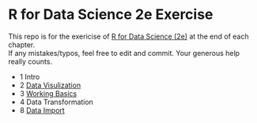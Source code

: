 # R for Data Science 2e Exercise
This repo is for the exericise of [R for Data Science (2e)](https://r4ds.hadley.nz/) at the end of each chapter. <br>
If any mistakes/typos, feel free to edit and commit. Your generous help really counts.
- 1  Intro
- 2  [Data Visulization](https://github.com/Jessica0410/R-for-Data-Science-2e-Exercise-Solution/tree/main/Chp2)
- 3 [Working Basics](https://github.com/Jessica0410/R-for-Data-Science-2e-Exercise-Solution/tree/main/Chp3)
- 4 Data Transformation
- 8 [Data Import](https://github.com/Jessica0410/R-for-Data-Science-2e-Exercise-Solution/tree/main/Chp8)
